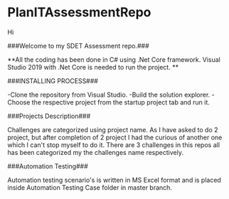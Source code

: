 # PlanITAssessmentRepo

Hi

###Welcome to my SDET Assessment repo.###

**All the coding has been done in C# using .Net Core framework.
Visual Studio 2019 with .Net Core is needed to run the project. **

###INSTALLING PROCESS###

-Clone the repository from Visual Studio.
-Build the solution explorer.
-Choose the respective project from the startup project tab and run it.

###Projects Description###

Challenges are categorized using project name. As I have asked to do 2 project,
but after completion of 2 project I had the curious of another one which I can't 
stop myself to do it.
There are 3 challenges in this repos all has been categorized my the challenges
name respectively.

###Automation Testing###

Automation testing scenario's is written in MS Excel format and is placed inside
Automation Testing Case folder in master branch.  
